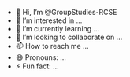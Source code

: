 - 👋 Hi, I’m @GroupStudies-RCSE
- 👀 I’m interested in ...
- 🌱 I’m currently learning ...
- 💞️ I’m looking to collaborate on ...
- 📫 How to reach me ...
- 😄 Pronouns: ...
- ⚡ Fun fact: ...

<!---
GroupStudies-RCSE/GroupStudies-RCSE is a ✨ special ✨ repository because its `README.md` (this file) appears on your GitHub profile.
You can click the Preview link to take a look at your changes.
--->

